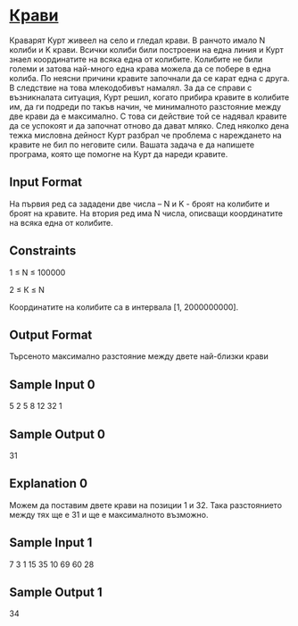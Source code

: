 # [Крави](https://www.hackerrank.com/contests/practice-3-sda/challenges/cows-sda)

Краварят Курт живеел на село и гледал крави. В ранчото имало N колиби и K крави. Всички колиби били построени на една линия и Курт знаел координатите на всяка една от колибите. Колибите не били големи и затова най-много една крава можела да се побере в една колиба. По неясни причини кравите започнали да се карат една с друга. В следствие на това млекодобивът намалял. За да се справи с възникналата ситуация, Курт решил, когато прибира кравите в колибите им, да ги подреди по такъв начин, че минималното разстояние между две крави да е максимално. С това си действие той се надявал кравите да се успокоят и да започнат отново да дават мляко. След няколко дена тежка мисловна дейност Курт разбрал че проблема с нареждането на кравите не бил по неговите сили. Вашата задача е да напишете програма, която ще помогне на Курт да нареди кравите.

## Input Format

На първия ред са зададени две числа – N и K - броят на колибите и броят на кравите. На втория ред има N числа, описващи координатите на всяка една от колибите.

## Constraints

1 ≤ N ≤ 100000

2 ≤ К ≤ N

Координатите на колибите са в интервала [1, 2000000000].

## Output Format

Търсеното максимално разстояние между двете най-близки крави

## Sample Input 0

5 2
5 8 12 32 1

## Sample Output 0

31

## Explanation 0

Можем да поставим двете крави на позиции 1 и 32. Така разстоянието между тях ще е 31 и ще е максималното възможно.

## Sample Input 1

7 3
1 15 35 10 69 60 28

## Sample Output 1

34
